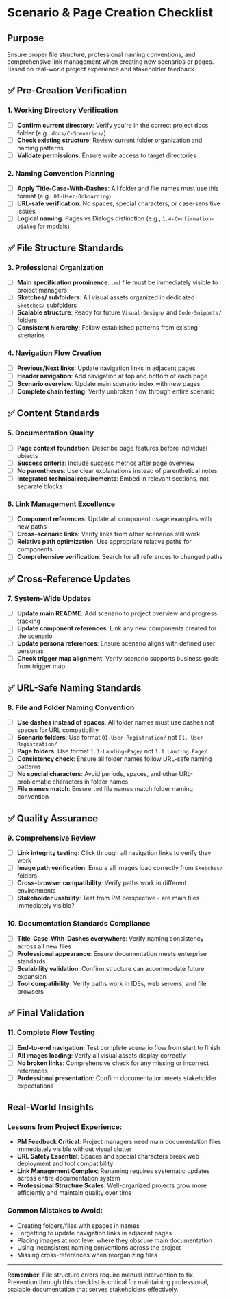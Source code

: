 # Scenario & Page Creation Checklist

## Purpose
Ensure proper file structure, professional naming conventions, and comprehensive link management when creating new scenarios or pages. Based on real-world project experience and stakeholder feedback.

## ✅ Pre-Creation Verification

### 1. Working Directory Verification
- [ ] **Confirm current directory**: Verify you're in the correct project docs folder (e.g., `docs/C-Scenarios/`)
- [ ] **Check existing structure**: Review current folder organization and naming patterns
- [ ] **Validate permissions**: Ensure write access to target directories

### 2. Naming Convention Planning
- [ ] **Apply Title-Case-With-Dashes**: All folder and file names must use this format (e.g., `01-User-Onboarding`)
- [ ] **URL-safe verification**: No spaces, special characters, or case-sensitive issues
- [ ] **Logical naming**: Pages vs Dialogs distinction (e.g., `1.4-Confirmation-Dialog` for modals)

## ✅ File Structure Standards

### 3. Professional Organization
- [ ] **Main specification prominence**: `.md` file must be immediately visible to project managers
- [ ] **Sketches/ subfolders**: All visual assets organized in dedicated `Sketches/` subfolders
- [ ] **Scalable structure**: Ready for future `Visual-Design/` and `Code-Snippets/` folders
- [ ] **Consistent hierarchy**: Follow established patterns from existing scenarios

### 4. Navigation Flow Creation
- [ ] **Previous/Next links**: Update navigation links in adjacent pages 
- [ ] **Header navigation**: Add navigation at top and bottom of each page
- [ ] **Scenario overview**: Update main scenario index with new pages
- [ ] **Complete chain testing**: Verify unbroken flow through entire scenario

## ✅ Content Standards

### 5. Documentation Quality
- [ ] **Page context foundation**: Describe page features before individual objects
- [ ] **Success criteria**: Include success metrics after page overview
- [ ] **No parentheses**: Use clear explanations instead of parenthetical notes
- [ ] **Integrated technical requirements**: Embed in relevant sections, not separate blocks

### 6. Link Management Excellence
- [ ] **Component references**: Update all component usage examples with new paths
- [ ] **Cross-scenario links**: Verify links from other scenarios still work
- [ ] **Relative path optimization**: Use appropriate relative paths for components
- [ ] **Comprehensive verification**: Search for all references to changed paths

## ✅ Cross-Reference Updates

### 7. System-Wide Updates
- [ ] **Update main README**: Add scenario to project overview and progress tracking
- [ ] **Update component references**: Link any new components created for the scenario  
- [ ] **Update persona references**: Ensure scenario aligns with defined user personas
- [ ] **Check trigger map alignment**: Verify scenario supports business goals from trigger map

## ✅ URL-Safe Naming Standards

### 8. File and Folder Naming Convention
- [ ] **Use dashes instead of spaces**: All folder names must use dashes not spaces for URL compatibility
- [ ] **Scenario folders**: Use format `01-User-Registration/` not `01. User Registration/`
- [ ] **Page folders**: Use format `1.1-Landing-Page/` not `1.1 Landing Page/`
- [ ] **Consistency check**: Ensure all folder names follow URL-safe naming patterns
- [ ] **No special characters**: Avoid periods, spaces, and other URL-problematic characters in folder names
- [ ] **File names match**: Ensure `.md` file names match folder naming convention

## ✅ Quality Assurance

### 9. Comprehensive Review
- [ ] **Link integrity testing**: Click through all navigation links to verify they work
- [ ] **Image path verification**: Ensure all images load correctly from `Sketches/` folders
- [ ] **Cross-browser compatibility**: Verify paths work in different environments
- [ ] **Stakeholder usability**: Test from PM perspective - are main files immediately visible?

### 10. Documentation Standards Compliance
- [ ] **Title-Case-With-Dashes everywhere**: Verify naming consistency across all new files
- [ ] **Professional appearance**: Ensure documentation meets enterprise standards
- [ ] **Scalability validation**: Confirm structure can accommodate future expansion
- [ ] **Tool compatibility**: Verify paths work in IDEs, web servers, and file browsers

## ✅ Final Validation

### 11. Complete Flow Testing
- [ ] **End-to-end navigation**: Test complete scenario flow from start to finish
- [ ] **All images loading**: Verify all visual assets display correctly
- [ ] **No broken links**: Comprehensive check for any missing or incorrect references
- [ ] **Professional presentation**: Confirm documentation meets stakeholder expectations

## Real-World Insights

### Lessons from Project Experience:
- **PM Feedback Critical**: Project managers need main documentation files immediately visible without visual clutter
- **URL Safety Essential**: Spaces and special characters break web deployment and tool compatibility  
- **Link Management Complex**: Renaming requires systematic updates across entire documentation system
- **Professional Structure Scales**: Well-organized projects grow more efficiently and maintain quality over time

### Common Mistakes to Avoid:
- Creating folders/files with spaces in names
- Forgetting to update navigation links in adjacent pages
- Placing images at root level where they obscure main documentation
- Using inconsistent naming conventions across the project
- Missing cross-references when reorganizing files

---

**Remember**: File structure errors require manual intervention to fix. Prevention through this checklist is critical for maintaining professional, scalable documentation that serves stakeholders effectively.
